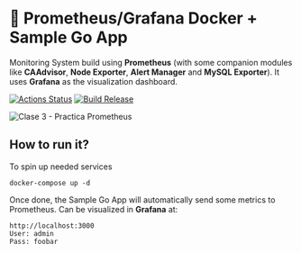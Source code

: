 # 📶 Prometheus/Grafana Docker + Sample Go App

Monitoring System build using **Prometheus** (with some companion modules like **CAAdvisor**, **Node Exporter**, **Alert Manager** and **MySQL Exporter**). It uses **Grafana** as the visualization dashboard.

[![Actions Status](https://github.com/rubencougil/prometheus-go/workflows/Build/badge.svg)](https://github.com/rubencougil/prometheus-go/actions)
[![Build Release](https://github.com/rubencougil/prometheus-go/workflows/Build%20Release/badge.svg)](https://github.com/rubencougil/prometheus-go/actions)

![Clase 3 - Practica Prometheus](https://user-images.githubusercontent.com/1073799/149614057-0fd306e6-ab1f-4f21-96cf-0b392a79f673.png)

## How to run it?

To spin up needed services

`docker-compose up -d`

Once done, the Sample Go App will automatically send some metrics to Prometheus. Can be visualized in **Grafana** at:

```
http://localhost:3000
User: admin
Pass: foobar
```
